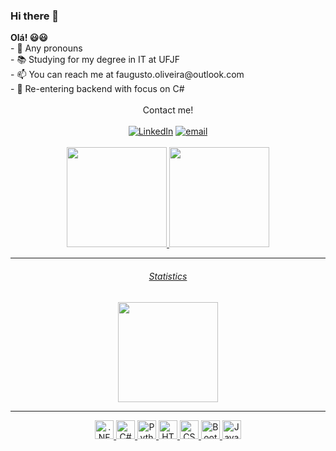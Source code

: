 ### Hi there 👋
<div style="font-weight: bold">Olá! 😃😃</div>
- 🤔 Any pronouns <br/>
- 📚 Studying for my degree in IT at UFJF<br/>
- 📫 You can reach me at faugusto.oliveira@outlook.com <br/>
- 🌱 Re-entering backend with focus on C# <br/>
<br/>

<div align="center">
  Contact me!<br/><br/>
  <a href="https://www.linkedin.com/in/faugusto-oliveira/"><img
      src="https://img.shields.io/badge/LinkedIn-0077B5?style=for-the-badge&logo=linkedin&logoColor=white"
      alt="LinkedIn" target="_blank" /></a>
  <a href="mailto:faugusto.oliveira@outlook.com"><img
      src="https://img.shields.io/badge/Gmail-D14836?style=for-the-badge&logo=gmail&logoColor=white" alt="email" /></a><br/><br/>
</div>
<div align="center">
  <a href="https://github.com/faugusto-oliveira">
  <img height="160em" src="https://github-readme-stats.vercel.app/api?username=faugusto-oliveira&show_icons=true&theme=synthwave&include_all_commits=true&count_private=true"/>
  <img height="160em" src="https://github-readme-stats.vercel.app/api/top-langs/?username=faugusto-oliveira&layout=compact&langs_count=7&theme=synthwave"/>
</div>
<hr/>
  <div align="center">
    <h6>Statistics</h6>
      <img height="160em" src="http://github-profile-summary-cards.vercel.app/api/cards/profile-details?username=faugusto-oliveira&theme=2077"/>
  </div>
<hr/>
<div style="display: inline_block" align="center">
  <img title=".NET CORE" width="30px" height="30px" src="https://cdn.jsdelivr.net/gh/devicons/devicon/icons/dotnetcore/dotnetcore-plain.svg"/>
  <img title="C#" width="30px" height="30px" src="https://cdn.jsdelivr.net/gh/devicons/devicon/icons/csharp/csharp-original.svg"/>
  <img title="Python" width="30px" height="30px" src="https://cdn.jsdelivr.net/gh/devicons/devicon/icons/python/python-original-wordmark.svg"/>
  <img title="HTML" width="30px" height="30px" src="https://cdn.jsdelivr.net/gh/devicons/devicon/icons/html5/html5-original-wordmark.svg"/>
  <img title="CSS" width="30px" height="30px" src="https://cdn.jsdelivr.net/gh/devicons/devicon/icons/css3/css3-original-wordmark.svg"/>
  <img title="Bootstrap" width="30px" height="30px" src="https://cdn.jsdelivr.net/gh/devicons/devicon/icons/bootstrap/bootstrap-plain-wordmark.svg"/>
  <img title="Javascript" width="30px" height="30px" src="https://cdn.jsdelivr.net/gh/devicons/devicon/icons/javascript/javascript-original.svg" />

</div>
